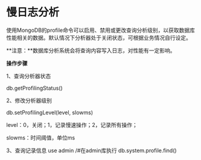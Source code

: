 # 慢日志分析

使用MongoDB的profile命令可以启用、禁用或更改查询分析级别，以获取数据库性能相关的数据。默认情况下分析器处于关闭状态，可根据业务情况自行设定。

**注意：**数据库分析系统会将查询内容写入日志，对性能有一定影响。

**操作步骤**

1、查询分析器状态

db.getProfilingStatus()

2、修改分析器级别

db.setProfilingLevel(level, slowms)

level：0，关闭；1，记录慢速操作；2，记录所有操作；

slowms：时间阈值，单位ms

3、查询记录信息
use admin /#在admin库执行 db.system.profile.find()